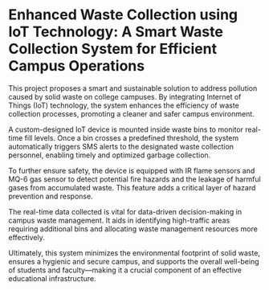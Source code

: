 # Enhanced Waste Collection using IoT Technology: A Smart Waste Collection System for Efficient Campus Operations

This project proposes a smart and sustainable solution to address pollution caused by solid waste on college campuses. By integrating Internet of Things (IoT) technology, the system enhances the efficiency of waste collection processes, promoting a cleaner and safer campus environment.

A custom-designed IoT device is mounted inside waste bins to monitor real-time fill levels. Once a bin crosses a predefined threshold, the system automatically triggers SMS alerts to the designated waste collection personnel, enabling timely and optimized garbage collection.

To further ensure safety, the device is equipped with IR flame sensors and MQ-6 gas sensor to detect potential fire hazards and the leakage of harmful gases from accumulated waste. This feature adds a critical layer of hazard prevention and response.

The real-time data collected is vital for data-driven decision-making in campus waste management. It aids in identifying high-traffic areas requiring additional bins and allocating waste management resources more effectively.

Ultimately, this system minimizes the environmental footprint of solid waste, ensures a hygienic and secure campus, and supports the overall well-being of students and faculty—making it a crucial component of an effective educational infrastructure.

